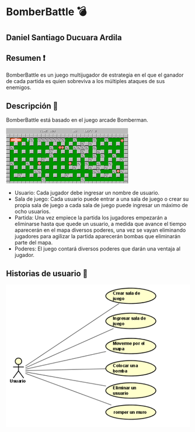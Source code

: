 # BomberBattle :bomb:
## Daniel Santiago Ducuara Ardila

## Resumen :exclamation:
BomberBattle es un juego multijugador de estrategia en el que el ganador de cada partida es
quien sobreviva a los múltiples ataques de sus enemigos.

## Descripción :page_facing_up:

BomberBattle está basado en el juego arcade Bomberman.

![Diseño Bomberman](Design/Bomberman.png "Bomberman")<br>

- Usuario: Cada jugador debe ingresar un nombre de usuario.
- Sala de juego: Cada usuario puede entrar a una sala de juego o crear su propia sala de juego a cada sala de 
  juego puede ingresar un máximo de ocho usuarios.
- Partida: Una vez empiece la partida los jugadores empezarán a eliminarse hasta que quede un usuario, a medida
  que avance el tiempo aparecerán en el mapa diversos poderes, una vez se vayan
  eliminando jugadores para agilizar la partida aparecerán bombas que eliminarán parte del mapa.
- Poderes: El juego contará diversos poderes que darán una ventaja al jugador.



## Historias de usuario :runner:

![Diseño userCase](Design/usercase.png "userCase")<br>
